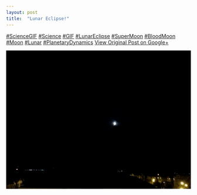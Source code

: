 ```yaml
---
layout: post
title:  "Lunar Eclipse!"
---
```


[#ScienceGIF](https://plus.google.com/s/%23ScienceGIF/posts) [#Science](https://plus.google.com/s/%23Science/posts) [#GIF](https://plus.google.com/s/%23GIF/posts) [#LunarEclipse](https://plus.google.com/s/%23LunarEclipse/posts) [#SuperMoon](https://plus.google.com/s/%23SuperMoon/posts) [#BloodMoon](https://plus.google.com/s/%23BloodMoon/posts) [#Moon](https://plus.google.com/s/%23Moon/posts) [#Lunar](https://plus.google.com/s/%23Lunar/posts) [#PlanetaryDynamics](https://plus.google.com/s/%23PlanetaryDynamics/posts)
[View Original Post on Google+](https://plus.google.com/+ColinSullender/posts/EHEeem4uHKm)

![Lunar Eclipse!](/assets/img/2015-09-27-Lunar-Eclipse.gif)
